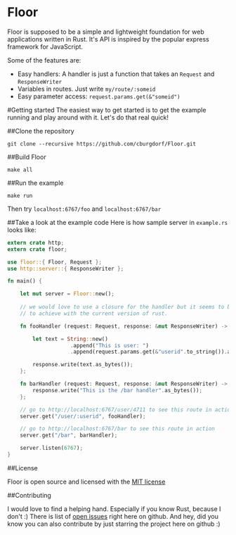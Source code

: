 Floor
=======

Floor is supposed to be a simple and lightweight foundation for web applications written in Rust. It's API is inspired by the popular express framework for JavaScript.

Some of the features are:

* Easy handlers: A handler is just a function that takes an `Request` and `ResponseWriter`
* Variables in routes. Just write `my/route/:someid`
* Easy parameter access: `request.params.get(&"someid")`

#Getting started
The easiest way to get started is to get the example running and play around with it. Let's do that real quick!

##Clone the repository

```shell
git clone --recursive https://github.com/cburgdorf/Floor.git
```

##Build Floor

```shell
make all
```

##Run the example

```shell
make run
```

Then try `localhost:6767/foo` and `localhost:6767/bar` 


##Take a look at the example code
Here is how sample server in `example.rs` looks like:
```rust
extern crate http;
extern crate floor;

use floor::{ Floor, Request };
use http::server::{ ResponseWriter };

fn main() {

    let mut server = Floor::new();
    
    // we would love to use a closure for the handler but it seems to be hard
    // to achieve with the current version of rust.

    fn fooHandler (request: Request, response: &mut ResponseWriter) -> () {

        let text = String::new()
                    .append("This is user: ")
                    .append(request.params.get(&"userid".to_string()).as_slice());

        response.write(text.as_bytes()); 
    };

    fn barHandler (request: Request, response: &mut ResponseWriter) -> () { 
        response.write("This is the /bar handler".as_bytes()); 
    };

    // go to http://localhost:6767/user/4711 to see this route in action
    server.get("/user/:userid", fooHandler);

    // go to http://localhost:6767/bar to see this route in action
    server.get("/bar", barHandler);

    server.listen(6767);
}
```

##License

Floor is open source and licensed with the [MIT license](https://github.com/cburgdorf/Floor/blob/master/LICENSE)


##Contributing

I would love to find a helping hand. Especially if you know Rust, because I don't :)
There is list of [open issues](https://github.com/cburgdorf/Floor/issues?state=open) right here on github.
And hey, did you know you can also contribute by just starring the project here on github :)
